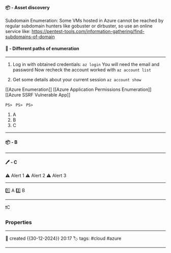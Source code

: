 
#### 📦 - Asset discovery

Subdomain Enumeration: Some VMs hosted in Azure cannot be reached by regular subdomain hunters like gobuster or dirbuster, so use an online service like:
https://pentest-tools.com/information-gathering/find-subdomains-of-domain

#### 🚀 - Different paths of enumeration
---
1) Log in with obtained credentials:
`az login`
You will need the email and password
Now recheck the account worked with `az account list`

2) Get some details about your current session
`az account show`

[[Azure Enumeration]]
[[Azure Application Permissions Enumeration]]
[[Azure SSRF Vulnerable App]]



`PS> `
`PS> `
`PS> `
1. A
2. B
3. C

---
#### 📦 - B
--- 

#### 🖊️ - C


⚠ Alert 1
⚠ Alert 2
⚠ Alert 3


--- 

 1️⃣ A
 2️⃣ B
 
--- 

❗C


### Properties
---
📆 created   {{30-12-2024}} 20:17
🏷️ tags: #cloud #azure 

---
